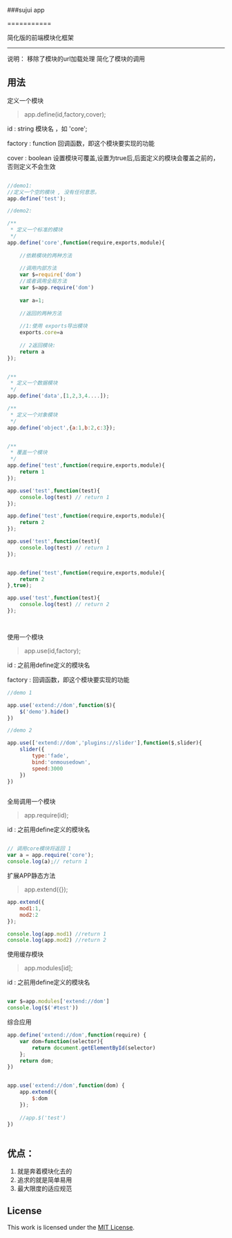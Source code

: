 ###sujui app

===========

简化版的前端模块化框架

-------
说明：
   移除了模块的url加载处理
   简化了模块的调用

用法
-------

定义一个模块
>app.define(id,factory,cover);
>
id : string 模块名 ，如 'core';
>
factory : function 回调函数，即这个模块要实现的功能
>
cover : boolean 设置模块可覆盖,设置为true后,后面定义的模块会覆盖之前的，否则定义不会生效

```javascript 

//demo1:
//定义一个空的模块 , 没有任何意思。
app.define('test');

//demo2:

/**
 * 定义一个标准的模块
 */
app.define('core',function(require,exports,module){
    
	//依赖模块的两种方法
	
	//调用内部方法
	var $=require('dom')
	//或者调用全局方法
	var $=app.require('dom')
	
 	var a=1;
 	
 	//返回的两种方法
 	
 	//1:使用 exports导出模块
 	exports.core=a
 	
 	// 2返回模块:
 	return a
});


/**
 * 定义一个数据模块
 */
app.define('data',[1,2,3,4....]);

/**
 * 定义一个对象模块
 */
app.define('object',{a:1,b:2,c:3});


/**
 * 覆盖一个模块
 */
app.define('test',function(require,exports,module){
 	return 1
});

app.use('test',function(test){
 	console.log(test) // return 1
});

app.define('test',function(require,exports,module){
 	return 2
});

app.use('test',function(test){
 	console.log(test) // return 1
});


app.define('test',function(require,exports,module){
 	return 2
},true);

app.use('test',function(test){
 	console.log(test) // return 2
});




```

使用一个模块
>app.use(id,factory);
>
id  : 之前用define定义的模块名
>
factory : 回调函数，即这个模块要实现的功能

```javascript 
//demo 1

app.use('extend://dom',function($){
	$('demo').hide()
})

//demo 2

app.use(['extend://dom','plugins://slider'],function($,slider){
	slider({
		type:'fade',
		bind:'onmousedown',
		speed:3000
	})
})



```



全局调用一个模块
>app.require(id);
>
id  : 之前用define定义的模块名


```javascript 

// 调用core模块将返回 1
var a = app.require('core'); 
console.log(a);// return 1

```

扩展APP静态方法
>app.extend({});

```javascript 
app.extend({
    mod1:1,
    mod2:2
});

console.log(app.mod1) //return 1
console.log(app.mod2) //return 2


```

使用缓存模块
>app.modules[id];
>
id  : 之前用define定义的模块名

```javascript 

var $=app.modules['extend://dom']
console.log($('#test'))


```
 综合应用

```javascript
app.define('extend://dom',function(require) {
    var dom=function(selector){
        return document.getElementById(selector)
    };
    return dom;
})


app.use('extend://dom',function(dom) {
    app.extend({
        $:dom
    });
    
    //app.$('test')
})



```

优点：
-------
1. 就是奔着模块化去的
2. 追求的就是简单易用
3. 最大限度的适应规范

License
-------

This work is licensed under the [MIT License](LICENSE).
